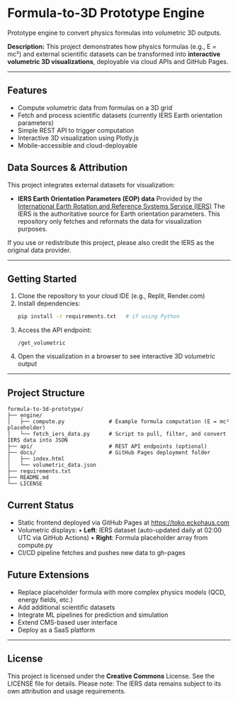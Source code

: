 # Formula-to-3D Prototype Engine
Prototype engine to convert physics formulas into volumetric 3D outputs.

**Description:**  This project demonstrates how physics formulas (e.g., E = mc²) and external scientific datasets can be transformed into **interactive volumetric 3D visualizations**, deployable via cloud APIs and GitHub Pages.

---

## Features
- Compute volumetric data from formulas on a 3D grid
- Fetch and process scientific datasets (currently IERS Earth orientation parameters)
- Simple REST API to trigger computation
- Interactive 3D visualization using Plotly.js
- Mobile-accessible and cloud-deployable

## Data Sources & Attribution
This project integrates external datasets for visualization:

- **IERS Earth Orientation Parameters (EOP) data**
Provided by the [International Earth Rotation and Reference Systems Service (IERS)](https://www.iers.org/IERS/EN/DataProducts/EarthOrientationData/eop.html)
The IERS is the authoritative source for Earth orientation parameters. This repository only fetches and reformats the data for visualization purposes.

If you use or redistribute this project, please also credit the IERS as the original data provider.

---

## Getting Started
1. Clone the repository to your cloud IDE (e.g., Replit, Render.com)
2. Install dependencies:
    ```bash
    pip install -r requirements.txt   # if using Python
    ```
3. Access the API endpoint:
    ```
    /get_volumetric
    ```
4. Open the visualization in a browser to see interactive 3D volumetric output

---

## Project Structure

```
formula-to-3d-prototype/
├── engine/
│   ├── compute.py              # Example formula computation (E = mc² placeholder)
│   └── fetch_iers_data.py      # Script to pull, filter, and convert IERS data into JSON
├── api/                        # REST API endpoints (optional)
├── docs/                       # GitHub Pages deployment folder
│   ├── index.html
│   └── volumetric_data.json
├── requirements.txt
├── README.md
└── LICENSE
```

## Current Status
- Static frontend deployed via GitHub Pages at https://toko.eckohaus.com
- Volumetric displays:
	•	**Left**: IERS dataset (auto-updated daily at 02:00 UTC via GitHub Actions)
	•	**Right**: Formula placeholder array from compute.py
- CI/CD pipeline fetches and pushes new data to gh-pages

## Future Extensions
- Replace placeholder formula with more complex physics models (QCD, energy fields, etc.)
- Add additional scientific datasets
- Integrate ML pipelines for prediction and simulation
- Extend CMS-based user interface
- Deploy as a SaaS platform

---

## License
This project is licensed under the **Creative Commons** License. See the LICENSE file for details.
Please note: The IERS data remains subject to its own attribution and usage requirements.

